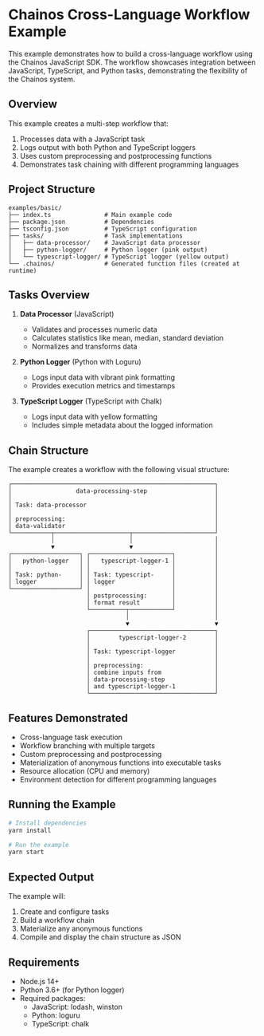 # Chainos Cross-Language Workflow Example

This example demonstrates how to build a cross-language workflow using the Chainos JavaScript SDK. The workflow showcases integration between JavaScript, TypeScript, and Python tasks, demonstrating the flexibility of the Chainos system.

## Overview

This example creates a multi-step workflow that:

1. Processes data with a JavaScript task
2. Logs output with both Python and TypeScript loggers
3. Uses custom preprocessing and postprocessing functions
4. Demonstrates task chaining with different programming languages

## Project Structure

```
examples/basic/
├── index.ts               # Main example code
├── package.json           # Dependencies
├── tsconfig.json          # TypeScript configuration
├── tasks/                 # Task implementations
│   ├── data-processor/    # JavaScript data processor
│   ├── python-logger/     # Python logger (pink output)
│   └── typescript-logger/ # TypeScript logger (yellow output)
└── .chainos/              # Generated function files (created at runtime)
```

## Tasks Overview

1. **Data Processor** (JavaScript)
   - Validates and processes numeric data
   - Calculates statistics like mean, median, standard deviation
   - Normalizes and transforms data

2. **Python Logger** (Python with Loguru)
   - Logs input data with vibrant pink formatting
   - Provides execution metrics and timestamps

3. **TypeScript Logger** (TypeScript with Chalk)
   - Logs input data with yellow formatting
   - Includes simple metadata about the logged information

## Chain Structure

The example creates a workflow with the following visual structure:

```
┌─────────────────────────────────────────────────────────┐
│                  data-processing-step                   │
│                                                         │
│ Task: data-processor                                    │
│                                                         │
│ preprocessing:                                          │
│ data-validator                                          │
└───────────┬─────────────────────┬───────────────────────┘
            │                     │                       │
            ▼                     ▼                       │
┌───────────────────┐ ┌───────────────────────┐           │
│   python-logger   │ │   typescript-logger-1 │           │
│                   │ │                       │           │
│ Task: python-     │ │ Task: typescript-     │           │
│ logger            │ │ logger                │           │
└───────────────────┘ │                       │           │
                      │ postprocessing:       │           │
                      │ format result         │           │
                      └──────────┬────────────┘           │
                                 │                        │
                                 ▼                        ▼
                      ┌───────────────────────────────────┐
                      │        typescript-logger-2        │
                      │                                   │
                      │ Task: typescript-logger           │
                      │                                   │
                      │ preprocessing:                    │
                      │ combine inputs from               │
                      │ data-processing-step              │
                      │ and typescript-logger-1           │
                      └───────────────────────────────────┘                           
```

## Features Demonstrated

- Cross-language task execution
- Workflow branching with multiple targets
- Custom preprocessing and postprocessing
- Materialization of anonymous functions into executable tasks
- Resource allocation (CPU and memory)
- Environment detection for different programming languages

## Running the Example

```bash
# Install dependencies
yarn install

# Run the example
yarn start
```

## Expected Output

The example will:

1. Create and configure tasks
2. Build a workflow chain
3. Materialize any anonymous functions
4. Compile and display the chain structure as JSON

## Requirements

- Node.js 14+
- Python 3.6+ (for Python logger)
- Required packages:
  - JavaScript: lodash, winston
  - Python: loguru
  - TypeScript: chalk